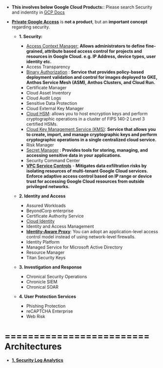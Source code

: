 - **This involves below Google Cloud Products:**: Please search Security and indentity in [GCP Docs](https://cloud.google.com/docs)
- [**Private Google Access**](https://cloud.google.com/vpc/docs/private-google-access#pga) is **not a product**, but an **important concept** regarding security.

  - **1. Security:** 
    - [Access Context Manager:](https://github.com/Ajit1279/GCP_Learning/tree/main/20240214_Security_Identity/20240227_AccessContextManager) **Allows administrators to define fine-grained, attribute based access control for projects and resources in Google Cloud. e.g. IP Address, device types, user identity etc.** 
    - Access Transparency
    - [Binary Authorization](https://github.com/Ajit1279/GCP_Learning/tree/main/20240214_Security_Identity/20240224_BinaryAuthorization) : **Service that provides policy-based deployment validation and control for images deployed to GKE, Anthos Service Mesh (ASM), Anthos Clusters, and Cloud Run.**
    - Certificate Manager
    - Cloud Asset Inventory
    - Cloud Audit Logs
    - Sensitive Data Protection
    - Cloud External Key Manager
    - [Cloud HSM](https://cloud.google.com/kms/docs/hsm): allows you to host encryption keys and perform cryptographic operations in a cluster of FIPS 140-2 Level 3 certified HSMs.
    - [Cloud Key Management Service (KMS)](https://github.com/Ajit1279/GCP_Learning/tree/main/20240214_Security_Identity/20240225_KMS): **Service that allows you to create, import, and manage cryptographic keys and perform cryptographic operations in a single centralized cloud service.**
    - Risk Manager
    - [Secret Manager](https://github.com/Ajit1279/GCP_Learning/tree/main/20240214_Security_Identity/20240214_SecretManager) : **Provides tools for storing, managing, and accessing sensitive data in your applications.** 
    - Security Command Center
    - **[VPC Service Controls](https://github.com/Ajit1279/GCP_Learning/tree/main/20240214_Security_Identity/20240302_VPCServiceControls)** - **Mitigates data exfiltration risks by isolating resources of multi-tenant Google Cloud services. Enforce adaptive access control based on IP range or device trust for accessing Google Cloud resources from outside privileged networks.**
   
  - **2. Identity and Access**
    - Assured Workloads
    - BeyondCorp enterprise
    - Certificate Authority Service
    - [Cloud Identity](https://github.com/Ajit1279/GCP_Learning/tree/main/20240214_Security_Identity/20240310_CloudIdentity)
    - Identity and Access Management
    - **[Identity-Aware Proxy](https://github.com/Ajit1279/GCP_Learning/tree/main/20240214_Security_Identity/20240302_IdentityAwareProxy)**: You can adopt an application-level access control model instead of using network-level firewalls. 
    - Identity Platform
    - Managed Service for Microsoft Active Directory
    - Resource Manager
    - Titan Security Keys
       
  - **3. Investigation and Response**
    - Chronical Security Operations
    - Chronicle SIEM
    - Chronical SOAR
       
  - **4. User Protection Services**
    - Phishing Protection
    - reCAPTCHA Enterprise
    - Web Risk 

=========================
Architectures
=================
- **[1. Security Log Analytics](https://github.com/Ajit1279/GCP_Learning/tree/main/20240214_Security_Identity/20240316_Security_LogAnalytics)**
